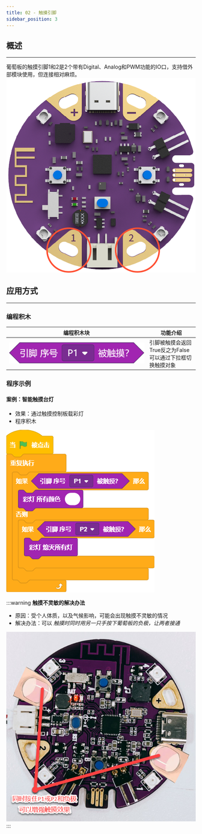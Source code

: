 ```yaml
---
title: 02 - 触摸引脚
sidebar_position: 3
---
```





## 概述

---

葡萄板的触摸引脚1和2是2个带有Digital、Analog和PWM功能的IO口，支持借外部模块使用，但连接相对麻烦。<br />![资源 11.png](1673508295296-825f3446-8f05-4ec6-a1fc-5114f2b23ffc.png)





## 应用方式

---



### 编程积木
| **编程积木块** | **功能介绍** |
| --- | --- |
| ![screenshoot-2211171726.png](1669793499891-4b73293c-3eab-4613-9a18-f2c7b6d0ef72.png) | 引脚被触摸会返回True反之为False<br />可以通过下拉框切换触摸对象 |





### 程序示例


#### 案例：智能触摸台灯

- 效果：通过触摸控制板载彩灯
- 程序积木

![screenshoot-2211301539.png](1669793970120-47084f40-3947-4d76-ac0a-875dfb2a231f.png)

:::warning
**触摸不灵敏的解决办法**

- 原因：受个人体质，以及气候影响，可能会出现触摸不灵敏的情况
- 解决办法：可以 _触摸时同时用另一只手按下葡萄板的负极，让两者接通_

![image.png](1670385599834-5b2766cc-6dfb-470c-a02f-bd8512568ae5.png)
:::


